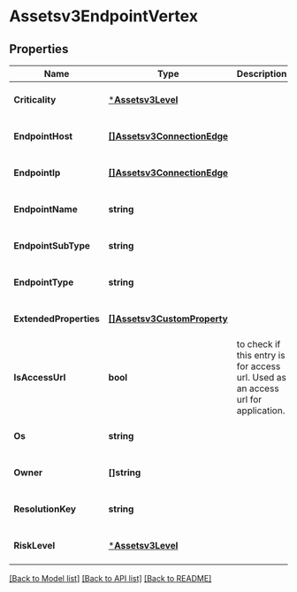 # Assetsv3EndpointVertex

## Properties
Name | Type | Description | Notes
------------ | ------------- | ------------- | -------------
**Criticality** | [***Assetsv3Level**](assetsv3Level.md) |  | [optional] [default to null]
**EndpointHost** | [**[]Assetsv3ConnectionEdge**](assetsv3ConnectionEdge.md) |  | [optional] [default to null]
**EndpointIp** | [**[]Assetsv3ConnectionEdge**](assetsv3ConnectionEdge.md) |  | [optional] [default to null]
**EndpointName** | **string** |  | [optional] [default to null]
**EndpointSubType** | **string** |  | [optional] [default to null]
**EndpointType** | **string** |  | [optional] [default to null]
**ExtendedProperties** | [**[]Assetsv3CustomProperty**](assetsv3CustomProperty.md) |  | [optional] [default to null]
**IsAccessUrl** | **bool** | to check if this entry is for access url. Used as an access url for application. | [optional] [default to null]
**Os** | **string** |  | [optional] [default to null]
**Owner** | **[]string** |  | [optional] [default to null]
**ResolutionKey** | **string** |  | [optional] [default to null]
**RiskLevel** | [***Assetsv3Level**](assetsv3Level.md) |  | [optional] [default to null]

[[Back to Model list]](../README.md#documentation-for-models) [[Back to API list]](../README.md#documentation-for-api-endpoints) [[Back to README]](../README.md)

